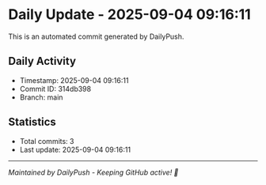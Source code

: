 # Daily Update - 2025-09-04 09:16:11

This is an automated commit generated by DailyPush.

## Daily Activity
- Timestamp: 2025-09-04 09:16:11
- Commit ID: 314db398
- Branch: main

## Statistics
- Total commits: 3
- Last update: 2025-09-04 09:16:11

---
*Maintained by DailyPush - Keeping GitHub active! 🚀*
